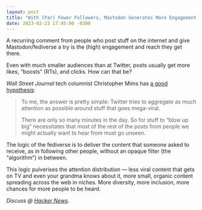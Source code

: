 ```yaml
---
layout: post
title: "With (Far) Fewer Followers, Mastodon Generates More Engagement Than Twitter. Why?"
date: 2023-02-23 17:45:00 -0300
--- 
```

A recurring comment from people who post stuff on the internet and give Mastodon/fediverse a try is the (high) engagement and reach they get there.

Even with much smaller audiences than at Twitter, posts usually get more likes, “boosts” (RTs), and clicks. How can that be?

_Wall Street Journal_ tech columnist Christopher Mims has [a good hypothesis](https://mastodon.social/@mimsical/109914706408161050):

>To me, the answer is pretty simple: Twitter tries to aggregate as much attention as possible around stuff that goes mega-viral.
>
>There are only so many minutes in the day. So for stuff to “blow up big” necessitates that most of the rest of the posts from people we might actually want to hear from must go unseen.

The logic of the fediverse is to deliver the content that someone asked to receive, as in following other people, without an opaque filter (the “algorithm”) in between.

This logic pulverises the attention distribution — less viral content that gets on TV and even your grandma knows about it, more small, organic content spreading across the web in niches. More diversity, more inclusion, more chances for more people to be heard.

_Discuss @ [Hacker News](https://news.ycombinator.com/item?id=34916396)._